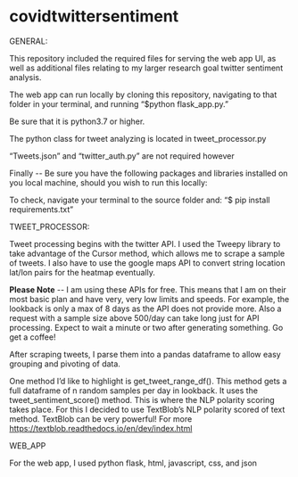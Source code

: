 # covidtwittersentiment
GENERAL:

This repository included the required files for serving the web app UI, as well as additional files relating to my larger research goal twitter sentiment analysis.

The web app can run locally by cloning this repository, navigating to that folder in your terminal, and running “$python flask_app.py.”

Be sure that it is python3.7 or higher.


The python class for tweet analyzing is located in tweet_processor.py

“Tweets.json” and “twitter_auth.py” are not required however

Finally -- Be sure you have the following packages and libraries installed on you local machine, should you wish to run this locally:

To check, navigate your terminal to the source folder and:
“$ pip install requirements.txt”


TWEET_PROCESSOR:

Tweet processing begins with the twitter API. I used the Tweepy library to take advantage of the Cursor method, which allows me to scrape a sample of tweets. I also have to use the google maps API to convert string location lat/lon pairs for the heatmap eventually.

**Please Note**
-- I am using these APIs for free. This means that I am on their most basic plan and have very, very low limits and speeds. For example, the lookback is only a max of 8 days as the API does not provide more. Also a request with a sample size above 500/day can take long just for API processing. Expect to wait a minute or two after generating something. Go get a coffee!

After scraping tweets, I parse them into a pandas dataframe to allow easy grouping and pivoting of data.

One method I’d like to highlight is get_tweet_range_df(). This method gets a full dataframe of n random samples per day in lookback. It uses the tweet_sentiment_score() method. This is where the NLP polarity scoring takes place. For this I decided to use TextBlob’s NLP polarity scored of text method. TextBlob can be very powerful! For more https://textblob.readthedocs.io/en/dev/index.html

WEB_APP

For the web app, I used python flask, html, javascript, css, and json


